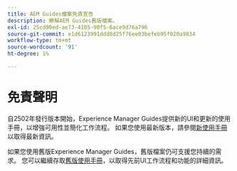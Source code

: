 ```yaml
---
title: AEM Guides檔案免責宣告
description: 瞭解AEM Guides舊版檔案。
exl-id: 25cd90ed-ae73-4185-90f5-6ace9d76a796
source-git-commit: e1d6123991ddd8d25f76ee03befeb95f020a9834
workflow-type: tm+mt
source-wordcount: '91'
ht-degree: 1%

---
```



# 免責聲明

自2502年發行版本開始，Experience Manager Guides提供新的UI和更新的使用手冊，以增強可用性並簡化工作流程。 如果您使用最新版本，請參閱[新使用手冊](../product-guide/overview.md)以取得最新資訊。

如果您使用舊版Experience Manager Guides，舊版檔案仍可支援您持續的需求。 您可以繼續存取[舊版使用手冊](overview.md)，以取得先前UI工作流程和功能的詳細資訊。